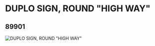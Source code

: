 # DUPLO SIGN, ROUND "HIGH WAY"
## 89901
![DUPLO SIGN, ROUND "HIGH WAY"](https://lc-www-live-s.legocdn.com/media/bricks/5/2/4581226.jpg)